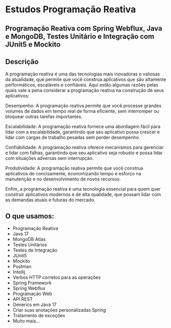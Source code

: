 # Estudos Programação Reativa
## Programação Reativa com Spring Webflux, Java e MongoDB, Testes Unitário e Integração com JUnit5 e Mockito

## Descrição
A programação reativa é uma das tecnologias mais inovadoras e valiosas da atualidade, que permite que você construa aplicativos que são altamente performáticos, escaláveis e confiáveis. Aqui estão algumas razões pelas quais vale a pena considerar a programação reativa na construção de seus aplicativos:


Desempenho: A programação reativa permite que você processe grandes volumes de dados em tempo real de forma eficiente, sem interromper ou bloquear outras tarefas importantes.


Escalabilidade: A programação reativa fornece uma abordagem fácil para lidar com a escalabilidade, garantindo que seu aplicativo possa crescer e lidar com cargas de trabalho pesadas sem perder desempenho.


Confiabilidade: A programação reativa oferece mecanismos para gerenciar e lidar com falhas, garantindo que seu aplicativo seja robusto e possa lidar com situações adversas sem interrupção.


Produtividade: A programação reativa permite que você construa aplicativos de concisamente, economizando tempo e esforço na manutenção e no desenvolvimento de novos recursos.

Enfim, a programação reativa é uma tecnologia essencial para quem quer construir aplicativos modernos e de alta qualidade, que possam lidar com as demandas atuais e futuras do mercado.

## O que usamos:
- Programação Reativa
- Java 17
- MongoDB Atlas
- Testes Unitários
- Testes de Integração
- JUnit5
- Mockito
- Postman
- Intellij
- Verbos HTTP corretos para as operações
- Spring Framework
- Spring Webflux
- Programação Web
- API REST
- Generics em Java 17
- Criar suas anotações personalizadas Spring
- Tratamento de exceções
- Muito mais...
